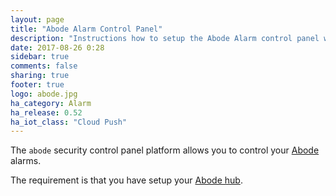 ```yaml
---
layout: page
title: "Abode Alarm Control Panel"
description: "Instructions how to setup the Abode Alarm control panel within Home Assistant."
date: 2017-08-26 0:28
sidebar: true
comments: false
sharing: true
footer: true
logo: abode.jpg
ha_category: Alarm
ha_release: 0.52
ha_iot_class: "Cloud Push"
---
```


The `abode` security control panel platform allows you to control your [Abode](https://goabode.com/) alarms.

The requirement is that you have setup your [Abode hub](/components/abode/).
